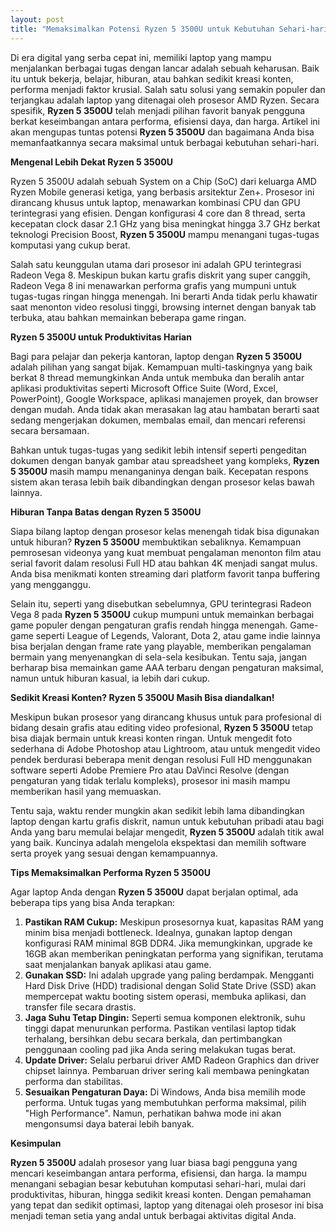 ```yaml
---
layout: post
title: "Memaksimalkan Potensi Ryzen 5 3500U untuk Kebutuhan Sehari-hari"
---
```


Di era digital yang serba cepat ini, memiliki laptop yang mampu menjalankan berbagai tugas dengan lancar adalah sebuah keharusan. Baik itu untuk bekerja, belajar, hiburan, atau bahkan sedikit kreasi konten, performa menjadi faktor krusial. Salah satu solusi yang semakin populer dan terjangkau adalah laptop yang ditenagai oleh prosesor AMD Ryzen. Secara spesifik, **Ryzen 5 3500U** telah menjadi pilihan favorit banyak pengguna berkat keseimbangan antara performa, efisiensi daya, dan harga. Artikel ini akan mengupas tuntas potensi **Ryzen 5 3500U** dan bagaimana Anda bisa memanfaatkannya secara maksimal untuk berbagai kebutuhan sehari-hari.

**Mengenal Lebih Dekat Ryzen 5 3500U**

Ryzen 5 3500U adalah sebuah System on a Chip (SoC) dari keluarga AMD Ryzen Mobile generasi ketiga, yang berbasis arsitektur Zen+. Prosesor ini dirancang khusus untuk laptop, menawarkan kombinasi CPU dan GPU terintegrasi yang efisien. Dengan konfigurasi 4 core dan 8 thread, serta kecepatan clock dasar 2.1 GHz yang bisa meningkat hingga 3.7 GHz berkat teknologi Precision Boost, **Ryzen 5 3500U** mampu menangani tugas-tugas komputasi yang cukup berat.

Salah satu keunggulan utama dari prosesor ini adalah GPU terintegrasi Radeon Vega 8. Meskipun bukan kartu grafis diskrit yang super canggih, Radeon Vega 8 ini menawarkan performa grafis yang mumpuni untuk tugas-tugas ringan hingga menengah. Ini berarti Anda tidak perlu khawatir saat menonton video resolusi tinggi, browsing internet dengan banyak tab terbuka, atau bahkan memainkan beberapa game ringan.

**Ryzen 5 3500U untuk Produktivitas Harian**

Bagi para pelajar dan pekerja kantoran, laptop dengan **Ryzen 5 3500U** adalah pilihan yang sangat bijak. Kemampuan multi-taskingnya yang baik berkat 8 thread memungkinkan Anda untuk membuka dan beralih antar aplikasi produktivitas seperti Microsoft Office Suite (Word, Excel, PowerPoint), Google Workspace, aplikasi manajemen proyek, dan browser dengan mudah. Anda tidak akan merasakan lag atau hambatan berarti saat sedang mengerjakan dokumen, membalas email, dan mencari referensi secara bersamaan.

Bahkan untuk tugas-tugas yang sedikit lebih intensif seperti pengeditan dokumen dengan banyak gambar atau spreadsheet yang kompleks, **Ryzen 5 3500U** masih mampu menanganinya dengan baik. Kecepatan respons sistem akan terasa lebih baik dibandingkan dengan prosesor kelas bawah lainnya.

**Hiburan Tanpa Batas dengan Ryzen 5 3500U**

Siapa bilang laptop dengan prosesor kelas menengah tidak bisa digunakan untuk hiburan? **Ryzen 5 3500U** membuktikan sebaliknya. Kemampuan pemrosesan videonya yang kuat membuat pengalaman menonton film atau serial favorit dalam resolusi Full HD atau bahkan 4K menjadi sangat mulus. Anda bisa menikmati konten streaming dari platform favorit tanpa buffering yang mengganggu.

Selain itu, seperti yang disebutkan sebelumnya, GPU terintegrasi Radeon Vega 8 pada **Ryzen 5 3500U** cukup mumpuni untuk memainkan berbagai game populer dengan pengaturan grafis rendah hingga menengah. Game-game seperti League of Legends, Valorant, Dota 2, atau game indie lainnya bisa berjalan dengan frame rate yang playable, memberikan pengalaman bermain yang menyenangkan di sela-sela kesibukan. Tentu saja, jangan berharap bisa memainkan game AAA terbaru dengan pengaturan maksimal, namun untuk hiburan kasual, ia lebih dari cukup.

**Sedikit Kreasi Konten? Ryzen 5 3500U Masih Bisa diandalkan!**

Meskipun bukan prosesor yang dirancang khusus untuk para profesional di bidang desain grafis atau editing video profesional, **Ryzen 5 3500U** tetap bisa diajak bermain untuk kreasi konten ringan. Untuk mengedit foto sederhana di Adobe Photoshop atau Lightroom, atau untuk mengedit video pendek berdurasi beberapa menit dengan resolusi Full HD menggunakan software seperti Adobe Premiere Pro atau DaVinci Resolve (dengan pengaturan yang tidak terlalu kompleks), prosesor ini masih mampu memberikan hasil yang memuaskan.

Tentu saja, waktu render mungkin akan sedikit lebih lama dibandingkan laptop dengan kartu grafis diskrit, namun untuk kebutuhan pribadi atau bagi Anda yang baru memulai belajar mengedit, **Ryzen 5 3500U** adalah titik awal yang baik. Kuncinya adalah mengelola ekspektasi dan memilih software serta proyek yang sesuai dengan kemampuannya.

**Tips Memaksimalkan Performa Ryzen 5 3500U**

Agar laptop Anda dengan **Ryzen 5 3500U** dapat berjalan optimal, ada beberapa tips yang bisa Anda terapkan:

1.  **Pastikan RAM Cukup:** Meskipun prosesornya kuat, kapasitas RAM yang minim bisa menjadi bottleneck. Idealnya, gunakan laptop dengan konfigurasi RAM minimal 8GB DDR4. Jika memungkinkan, upgrade ke 16GB akan memberikan peningkatan performa yang signifikan, terutama saat menjalankan banyak aplikasi atau game.
2.  **Gunakan SSD:** Ini adalah upgrade yang paling berdampak. Mengganti Hard Disk Drive (HDD) tradisional dengan Solid State Drive (SSD) akan mempercepat waktu booting sistem operasi, membuka aplikasi, dan transfer file secara drastis.
3.  **Jaga Suhu Tetap Dingin:** Seperti semua komponen elektronik, suhu tinggi dapat menurunkan performa. Pastikan ventilasi laptop tidak terhalang, bersihkan debu secara berkala, dan pertimbangkan penggunaan cooling pad jika Anda sering melakukan tugas berat.
4.  **Update Driver:** Selalu perbarui driver AMD Radeon Graphics dan driver chipset lainnya. Pembaruan driver sering kali membawa peningkatan performa dan stabilitas.
5.  **Sesuaikan Pengaturan Daya:** Di Windows, Anda bisa memilih mode performa. Untuk tugas yang membutuhkan performa maksimal, pilih "High Performance". Namun, perhatikan bahwa mode ini akan mengonsumsi daya baterai lebih banyak.

**Kesimpulan**

**Ryzen 5 3500U** adalah prosesor yang luar biasa bagi pengguna yang mencari keseimbangan antara performa, efisiensi, dan harga. Ia mampu menangani sebagian besar kebutuhan komputasi sehari-hari, mulai dari produktivitas, hiburan, hingga sedikit kreasi konten. Dengan pemahaman yang tepat dan sedikit optimasi, laptop yang ditenagai oleh prosesor ini bisa menjadi teman setia yang andal untuk berbagai aktivitas digital Anda.
